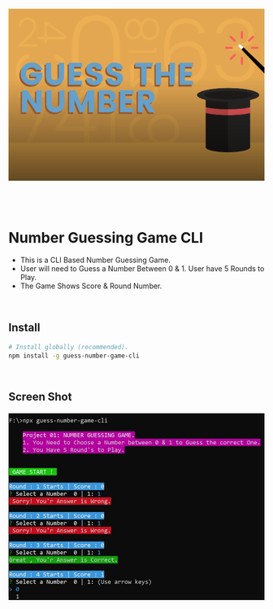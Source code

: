 <h4 align="center">
        <img src="https://github.com/muhammadshahbaz08/Node-Projects/blob/main/project01_number_guessing-game/images/games_guess_the_number.png" />
    </a>
    <br>
    <br>
</h4>

<br>

# Number Guessing Game CLI

- This is a CLI Based Number Guessing Game.
- User will need to Guess a Number Between 0 & 1. User have 5 Rounds to Play.
- The Game Shows Score & Round Number.

<br>

## Install

```sh
# Install globally (recommended).
npm install -g guess-number-game-cli

```

<br>

## Screen Shot

<h4 align="center">
        <img src="https://github.com/muhammadshahbaz08/Node-Projects/blob/main/project01_number_guessing-game/images/screenshot-game-cli.jpg" />
    </a>
    <br>
    <br>
</h4>
